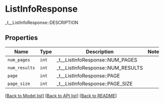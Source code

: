 # ListInfoResponse

_t__ListInfoResponse::DESCRIPTION

## Properties
Name | Type | Description | Notes
------------ | ------------- | ------------- | -------------
| `num_pages` | ```int``` |  _t__ListInfoResponse::NUM_PAGES  |  |
| `num_results` | ```int``` |  _t__ListInfoResponse::NUM_RESULTS  |  |
| `page` | ```int``` |  _t__ListInfoResponse::PAGE  |  |
| `page_size` | ```int``` |  _t__ListInfoResponse::PAGE_SIZE  |  |

[[Back to Model list]](../README.md#documentation-for-models) [[Back to API list]](../README.md#documentation-for-api-endpoints) [[Back to README]](../README.md)


